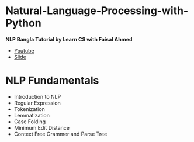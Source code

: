 # Natural-Language-Processing-with-Python

**NLP Bangla Tutorial by Learn CS with Faisal Ahmed**

- [Youtube](https://www.youtube.com/watch?v=9HFM7fs8B70&list=PLmwxhqQvdm3KKIl4pWKrTjsW4X-9OrXaK)
- [Slide](docs/NLP_bangla_tutorial.pptx) 

# NLP Fundamentals
- Introduction to NLP
- Regular Expression
- Tokenization 
- Lemmatization
- Case Folding
- Minimum Edit Distance
- Context Free Grammer and Parse Tree


